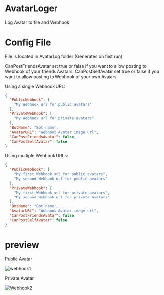 # AvatarLoger
Log Avatar to file and Webhook

# Config File
File is located in AvatarLog folder (Generates on first run)

CanPostFriendsAvatar set true or false if you want to allow posting to Webhook of your friends Avatars.
CanPostSelfAvatar set true or false if you want to allow posting to Webhook of your own Avatars.

Using a single Webhook URL:
```json
{
  "PublicWebhook": [
	"My Webhook url for public avatars"
  ],
  "PrivateWebhook": [
	"My Webhook url for private avatars"
  ],
  "BotName": "Bot name",
  "AvatarURL": "Webhook Avatar image url",
  "CanPostFriendsAvatar": false,
  "CanPostSelfAvatar": false
}
```

Using multiple Webhook URLs:
```json
{
  "PublicWebhook": [
	"My first Webhook url for public avatars",
	"My second Webhook url for public avatars"
  ],
  "PrivateWebhook": [
	"My first Webhook url for private avatars",
	"My second Webhook url for private avatars"
  ],
  "BotName": "Bot name",
  "AvatarURL": "Webhook Avatar image url",
  "CanPostFriendsAvatar": false,
  "CanPostSelfAvatar": false
}
```


# preview

Public Avatar

![webhook1](https://i.imgur.com/ecJZyYN.png)

Private Avatar

![Webhook2](https://i.imgur.com/WyXJ8rZ.png)

